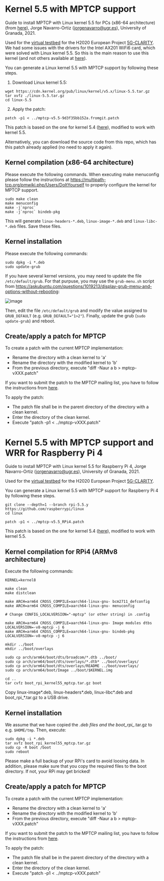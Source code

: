 # Kernel 5.5 with MPTCP support

Guide to install MPTCP with Linux kernel 5.5 for PCs (x86-64 architecture) (from [here](https://www.multipath-tcp.org/)), Jorge Navarro-Ortiz (jorgenavarro@ugr.es), University of Granada, 2021.

Used for the [virtual testbed](https://github.com/jorgenavarroortiz/5g-clarity_testbed_v0) for the H2020 European Project [5G-CLARITY](https://www.5gclarity.com/). We had some issues with the drivers for the Intel AX201 WiFi6 card, which were solved with Linux kernel 5.5. So this is the main reason to use this kernel (and not others available at [here](http://multipath-tcp.org/patches/)).

You can generate a Linux kernel 5.5 with MPTCP support by following these steps.

1) Download Linux kernel 5.5:

```
wget https://cdn.kernel.org/pub/linux/kernel/v5.x/linux-5.5.tar.gz
tar xvfz ./linux-5.5.tar.gz
cd linux-5.5
```

2) Apply the patch:

```
patch -p1 < ../mptcp-v5.5-9d3f35bb152a.fromgit.patch
```

This patch is based on the one for kernel 5.4 ([here](http://multipath-tcp.org/patches/mptcp-v5.4-d8e3bd88da5f.patch)), modified to work with kernel 5.5.

Alternatively, you can download the source code from this repo, which has this patch already applied (no need to apply it again).

## Kernel compilation (x86-64 architecture)

Please execute the following commands. When executing make menuconfig please follow the instructions at https://multipath-tcp.org/pmwiki.php/Users/DoItYourself to properly configure the kernel for MPTCP support.

```
sudo make clean
make menuconfig
make -j`nproc`
make -j`nproc` bindeb-pkg
```

This will generate `linux-headers-*.deb`, `linux-image-*.deb` and `linux-libc-*.deb` files. Save these files.

## Kernel installation

Please execute the following commands:

```
sudo dpkg -i *.deb
sudo update-grub
```

If you have several kernel versions, you may need to update the file `/etc/default/grub`. For that purpuse, you may use the `grub-menu.sh` script from https://askubuntu.com/questions/1019213/display-grub-menu-and-options-without-rebooting:

![image](https://user-images.githubusercontent.com/17797704/122587125-c1fc3780-d05d-11eb-8dc3-e6f73504d854.png)

Then, edit the file `/etc/default/grub` and modify the value assigned to `GRUB_DEFAULT` (e.g. `GRUB_DEFAULT="1>2"`). Finally, update the grub (`sudo update-grub`) and reboot.

## Create/apply a patch for MPTCP

To create a patch with the current MPTCP implementation:
 - Rename the directory with a clean kernel to 'a'
 - Rename the directory with the modified kernel to 'b'
 - From the previous directory, execute "diff -Naur a b > mptcp-vXXX.patch"

If you want to submit the patch to the MPTCP mailing list, you have to follow the instructions from [here](https://multipath-tcp.org/pmwiki.php/Developer/SubmitAPatch).

To apply the patch:
 - The patch file shall be in the parent directory of the directory with a clean kernel.
 - Enter the directory of the clean kernel.
 - Execute "patch -p1 < ../mptcp-vXXX.patch"


# Kernel 5.5 with MPTCP support and WRR for Raspberry Pi 4

Guide to install MPTCP with Linux kernel 5.5 for Raspberry Pi 4, Jorge Navarro-Ortiz (jorgenavarro@ugr.es), University of Granada, 2021.

Used for the [virtual testbed](https://github.com/jorgenavarroortiz/5g-clarity_testbed_v0) for the H2020 European Project [5G-CLARITY](https://www.5gclarity.com/).

You can generate a Linux kernel 5.5 with MPTCP support for Raspberry Pi 4 by following these steps.

```
git clone --depth=1 --branch rpi-5.5.y https://github.com/raspberrypi/linux
cd linux

patch -p1 < ../mptcp-v5.5_RPi4.patch
```

This patch is based on the one for kernel 5.4 ([here](http://multipath-tcp.org/patches/mptcp-v5.4-d8e3bd88da5f.patch)), modified to work with kernel 5.5.

## Kernel compilation for RPi4 (ARMv8 architecture)

Execute the following commands:

```
KERNEL=kernel8

make clean
make distclean

make ARCH=arm64 CROSS_COMPILE=aarch64-linux-gnu- bcm2711_defconfig
make ARCH=arm64 CROSS_COMPILE=aarch64-linux-gnu- menuconfig

# Change CONFIG_LOCALVERSION="-mptcp" (or other string) in .config

make ARCH=arm64 CROSS_COMPILE=aarch64-linux-gnu- Image modules dtbs LOCALVERSION=-v8-mptcp -j 6
make ARCH=arm64 CROSS_COMPILE=aarch64-linux-gnu- bindeb-pkg LOCALVERSION=-v8-mptcp -j 6

mkdir ../boot
mkdir ../boot/overlays

sudo cp arch/arm64/boot/dts/broadcom/*.dtb ../boot/
sudo cp arch/arm64/boot/dts/overlays/*.dtb* ../boot/overlays/
sudo cp arch/arm64/boot/dts/overlays/README ../boot/overlays/
sudo cp arch/arm64/boot/Image ../boot/$KERNEL.img

cd ..
tar cvfz boot_rpi_kernel55_mptcp.tar.gz boot
```

Copy linux-image*.deb, linux-headers*.deb, linux-libc*.deb and boot_rpi_*.tar.gz to a USB drive.

## Kernel installation

We assume that we have copied the *.deb files and the boot_rpi_*.tar.gz to e.g. `$HOME/tmp`. Then, execute:

```
sudo dpkg -i *.deb
tar xvfz boot_rpi_kernel55_mptcp.tar.gz
sudo cp -R boot /boot
sudo reboot
```

Please make a full backup of your RPi's card to avoid loosing data. In addition, please make sure that you copy the required files to the boot directory. If not, your RPi may get bricked!

## Create/apply a patch for MPTCP

To create a patch with the current MPTCP implementation:
 - Rename the directory with a clean kernel to 'a'
 - Rename the directory with the modified kernel to 'b'
 - From the previous directory, execute "diff -Naur a b > mptcp-vXXX.patch"

If you want to submit the patch to the MPTCP mailing list, you have to follow the instructions from [here](https://multipath-tcp.org/pmwiki.php/Developer/SubmitAPatch).

To apply the patch:
 - The patch file shall be in the parent directory of the directory with a clean kernel.
 - Enter the directory of the clean kernel.
 - Execute "patch -p1 < ../mptcp-vXXX.patch"
